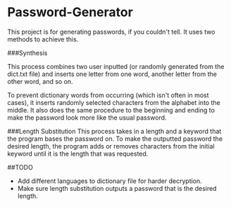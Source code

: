 # Password-Generator   
This project is for generating passwords, if you couldn't tell. It uses two methods to achieve this.     

###Synthesis

This process combines two user inputted (or randomly generated from the dict.txt file)
and inserts one letter from one word, another letter from the other word, and so on.

To prevent dictionary words from occurring (which isn't often in most cases), it inserts
randomly selected characters from the alphabet into the middle. It also does the same
procedure to the beginning and ending to make the password look more like the usual 
password.

###Length Substitution
This process takes in a length and a keyword that the program bases the password on.
To make the outputted password the desired length, the program adds or removes characters 
from the initial keyword until it is the length that was requested. 

##TODO
* Add different languages to dictionary file for harder decryption.
* Make sure length substitution outputs a password that is the desired length.
